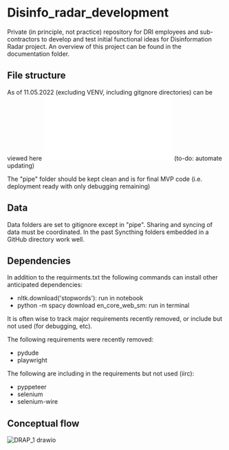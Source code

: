 # Disinfo_radar_development

Private (in principle, not practice) repository for DRI employees and sub-contractors to develop and test initial functional ideas for Disinformation Radar project. An overview of this project can be found in the documentation folder.

## File structure

As of 11.05.2022 (excluding VENV, including gitgnore directories) can be viewed here ![file structure](/file_structure.txt)
(to-do: automate updating)

The "pipe" folder should be kept clean and is for final MVP code (i.e. deployment ready with only debugging remaining)

## Data

Data folders are set to gitignore except in "pipe". Sharing and syncing of data must be coordinated. 
In the past Syncthing folders embedded in a GitHub directory work well.

## Dependencies

In addition to the requirments.txt the following commands can install other anticipated dependencies:
- nltk.download('stopwords'): run in notebook
- python -m spacy download en_core_web_sm: run in terminal

It is often wise to track major requirements recently removed, or include but not used (for debugging, etc).

The following requirements were recently removed:
- pydude
- playwright

The following are including in the requirements but not used (iirc):
- pyppeteer
- selenium
- selenium-wire

## Conceptual flow

![DRAP_1 drawio](https://user-images.githubusercontent.com/59825124/167805479-17be45b3-d474-4b88-8476-975933a2d5c1.svg)
